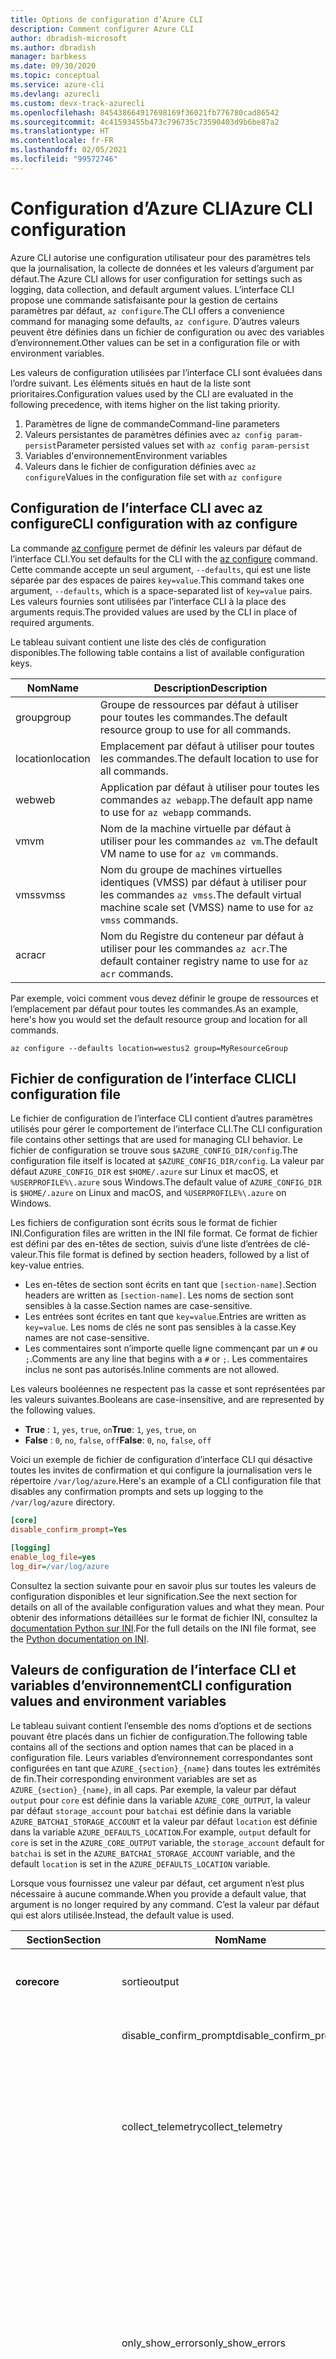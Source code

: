 ```yaml
---
title: Options de configuration d’Azure CLI
description: Comment configurer Azure CLI
author: dbradish-microsoft
ms.author: dbradish
manager: barbkess
ms.date: 09/30/2020
ms.topic: conceptual
ms.service: azure-cli
ms.devlang: azurecli
ms.custom: devx-track-azurecli
ms.openlocfilehash: 845438664917698169f36021fb776780cad86542
ms.sourcegitcommit: 4c41593455b473c796735c73590403d9b6be87a2
ms.translationtype: HT
ms.contentlocale: fr-FR
ms.lasthandoff: 02/05/2021
ms.locfileid: "99572746"
---
```

# <a name="azure-cli-configuration"></a><span data-ttu-id="f16f1-103">Configuration d’Azure CLI</span><span class="sxs-lookup"><span data-stu-id="f16f1-103">Azure CLI configuration</span></span>

<span data-ttu-id="f16f1-104">Azure CLI autorise une configuration utilisateur pour des paramètres tels que la journalisation, la collecte de données et les valeurs d’argument par défaut.</span><span class="sxs-lookup"><span data-stu-id="f16f1-104">The Azure CLI allows for user configuration for settings such as logging, data collection, and default argument values.</span></span>
<span data-ttu-id="f16f1-105">L’interface CLI propose une commande satisfaisante pour la gestion de certains paramètres par défaut, `az configure`.</span><span class="sxs-lookup"><span data-stu-id="f16f1-105">The CLI offers a convenience command for managing some defaults, `az configure`.</span></span> <span data-ttu-id="f16f1-106">D’autres valeurs peuvent être définies dans un fichier de configuration ou avec des variables d’environnement.</span><span class="sxs-lookup"><span data-stu-id="f16f1-106">Other values can be set in a configuration file or with environment variables.</span></span>

<span data-ttu-id="f16f1-107">Les valeurs de configuration utilisées par l’interface CLI sont évaluées dans l’ordre suivant. Les éléments situés en haut de la liste sont prioritaires.</span><span class="sxs-lookup"><span data-stu-id="f16f1-107">Configuration values used by the CLI are evaluated in the following precedence, with items higher on the list taking priority.</span></span>

1. <span data-ttu-id="f16f1-108">Paramètres de ligne de commande</span><span class="sxs-lookup"><span data-stu-id="f16f1-108">Command-line parameters</span></span>
1. <span data-ttu-id="f16f1-109">Valeurs persistantes de paramètres définies avec `az config param-persist`</span><span class="sxs-lookup"><span data-stu-id="f16f1-109">Parameter persisted values set with `az config param-persist`</span></span>
1. <span data-ttu-id="f16f1-110">Variables d'environnement</span><span class="sxs-lookup"><span data-stu-id="f16f1-110">Environment variables</span></span>
1. <span data-ttu-id="f16f1-111">Valeurs dans le fichier de configuration définies avec `az configure`</span><span class="sxs-lookup"><span data-stu-id="f16f1-111">Values in the configuration file set with `az configure`</span></span>

## <a name="cli-configuration-with-az-configure"></a><span data-ttu-id="f16f1-112">Configuration de l’interface CLI avec az configure</span><span class="sxs-lookup"><span data-stu-id="f16f1-112">CLI configuration with az configure</span></span>

<span data-ttu-id="f16f1-113">La commande [az configure](/cli/azure/reference-index#az-configure) permet de définir les valeurs par défaut de l’interface CLI.</span><span class="sxs-lookup"><span data-stu-id="f16f1-113">You set defaults for the CLI with the [az configure](/cli/azure/reference-index#az-configure) command.</span></span>
<span data-ttu-id="f16f1-114">Cette commande accepte un seul argument, `--defaults`, qui est une liste séparée par des espaces de paires `key=value`.</span><span class="sxs-lookup"><span data-stu-id="f16f1-114">This command takes one argument, `--defaults`, which is a space-separated list of `key=value` pairs.</span></span> <span data-ttu-id="f16f1-115">Les valeurs fournies sont utilisées par l’interface CLI à la place des arguments requis.</span><span class="sxs-lookup"><span data-stu-id="f16f1-115">The provided values are used by the CLI in place of required arguments.</span></span>

<span data-ttu-id="f16f1-116">Le tableau suivant contient une liste des clés de configuration disponibles.</span><span class="sxs-lookup"><span data-stu-id="f16f1-116">The following table contains a list of available configuration keys.</span></span>

| <span data-ttu-id="f16f1-117">Nom</span><span class="sxs-lookup"><span data-stu-id="f16f1-117">Name</span></span> | <span data-ttu-id="f16f1-118">Description</span><span class="sxs-lookup"><span data-stu-id="f16f1-118">Description</span></span> |
|------|-------------|
| <span data-ttu-id="f16f1-119">group</span><span class="sxs-lookup"><span data-stu-id="f16f1-119">group</span></span> | <span data-ttu-id="f16f1-120">Groupe de ressources par défaut à utiliser pour toutes les commandes.</span><span class="sxs-lookup"><span data-stu-id="f16f1-120">The default resource group to use for all commands.</span></span> |
| <span data-ttu-id="f16f1-121">location</span><span class="sxs-lookup"><span data-stu-id="f16f1-121">location</span></span> | <span data-ttu-id="f16f1-122">Emplacement par défaut à utiliser pour toutes les commandes.</span><span class="sxs-lookup"><span data-stu-id="f16f1-122">The default location to use for all commands.</span></span> |
| <span data-ttu-id="f16f1-123">web</span><span class="sxs-lookup"><span data-stu-id="f16f1-123">web</span></span> | <span data-ttu-id="f16f1-124">Application par défaut à utiliser pour toutes les commandes `az webapp`.</span><span class="sxs-lookup"><span data-stu-id="f16f1-124">The default app name to use for `az webapp` commands.</span></span> |
| <span data-ttu-id="f16f1-125">vm</span><span class="sxs-lookup"><span data-stu-id="f16f1-125">vm</span></span> | <span data-ttu-id="f16f1-126">Nom de la machine virtuelle par défaut à utiliser pour les commandes `az vm`.</span><span class="sxs-lookup"><span data-stu-id="f16f1-126">The default VM name to use for `az vm` commands.</span></span> |
| <span data-ttu-id="f16f1-127">vmss</span><span class="sxs-lookup"><span data-stu-id="f16f1-127">vmss</span></span> | <span data-ttu-id="f16f1-128">Nom du groupe de machines virtuelles identiques (VMSS) par défaut à utiliser pour les commandes `az vmss`.</span><span class="sxs-lookup"><span data-stu-id="f16f1-128">The default virtual machine scale set (VMSS) name to use for  `az vmss` commands.</span></span> |
| <span data-ttu-id="f16f1-129">acr</span><span class="sxs-lookup"><span data-stu-id="f16f1-129">acr</span></span> | <span data-ttu-id="f16f1-130">Nom du Registre du conteneur par défaut à utiliser pour les commandes `az acr`.</span><span class="sxs-lookup"><span data-stu-id="f16f1-130">The default container registry name to use for `az acr` commands.</span></span> |

<span data-ttu-id="f16f1-131">Par exemple, voici comment vous devez définir le groupe de ressources et l’emplacement par défaut pour toutes les commandes.</span><span class="sxs-lookup"><span data-stu-id="f16f1-131">As an example, here's how you would set the default resource group and location for all commands.</span></span>

```azurecli-interactive
az configure --defaults location=westus2 group=MyResourceGroup
```

## <a name="cli-configuration-file"></a><span data-ttu-id="f16f1-132">Fichier de configuration de l’interface CLI</span><span class="sxs-lookup"><span data-stu-id="f16f1-132">CLI configuration file</span></span>

<span data-ttu-id="f16f1-133">Le fichier de configuration de l’interface CLI contient d’autres paramètres utilisés pour gérer le comportement de l’interface CLI.</span><span class="sxs-lookup"><span data-stu-id="f16f1-133">The CLI configuration file contains other settings that are used for managing CLI behavior.</span></span> <span data-ttu-id="f16f1-134">Le fichier de configuration se trouve sous `$AZURE_CONFIG_DIR/config`.</span><span class="sxs-lookup"><span data-stu-id="f16f1-134">The configuration file itself is located at `$AZURE_CONFIG_DIR/config`.</span></span> <span data-ttu-id="f16f1-135">La valeur par défaut `AZURE_CONFIG_DIR` est `$HOME/.azure` sur Linux et macOS, et `%USERPROFILE%\.azure` sous Windows.</span><span class="sxs-lookup"><span data-stu-id="f16f1-135">The default value of `AZURE_CONFIG_DIR` is `$HOME/.azure` on Linux and macOS, and `%USERPROFILE%\.azure` on Windows.</span></span>

<span data-ttu-id="f16f1-136">Les fichiers de configuration sont écrits sous le format de fichier INI.</span><span class="sxs-lookup"><span data-stu-id="f16f1-136">Configuration files are written in the INI file format.</span></span> <span data-ttu-id="f16f1-137">Ce format de fichier est défini par des en-têtes de section, suivis d’une liste d’entrées de clé-valeur.</span><span class="sxs-lookup"><span data-stu-id="f16f1-137">This file format is defined by section headers, followed by a list of key-value entries.</span></span>

* <span data-ttu-id="f16f1-138">Les en-têtes de section sont écrits en tant que `[section-name]`.</span><span class="sxs-lookup"><span data-stu-id="f16f1-138">Section headers are written as `[section-name]`.</span></span> <span data-ttu-id="f16f1-139">Les noms de section sont sensibles à la casse.</span><span class="sxs-lookup"><span data-stu-id="f16f1-139">Section names are case-sensitive.</span></span>
* <span data-ttu-id="f16f1-140">Les entrées sont écrites en tant que `key=value`.</span><span class="sxs-lookup"><span data-stu-id="f16f1-140">Entries are written as `key=value`.</span></span> <span data-ttu-id="f16f1-141">Les noms de clés ne sont pas sensibles à la casse.</span><span class="sxs-lookup"><span data-stu-id="f16f1-141">Key names are not case-sensitive.</span></span>
* <span data-ttu-id="f16f1-142">Les commentaires sont n’importe quelle ligne commençant par un `#` ou `;`.</span><span class="sxs-lookup"><span data-stu-id="f16f1-142">Comments are any line that begins with a `#` or `;`.</span></span> <span data-ttu-id="f16f1-143">Les commentaires inclus ne sont pas autorisés.</span><span class="sxs-lookup"><span data-stu-id="f16f1-143">Inline comments are not allowed.</span></span>

<span data-ttu-id="f16f1-144">Les valeurs booléennes ne respectent pas la casse et sont représentées par les valeurs suivantes.</span><span class="sxs-lookup"><span data-stu-id="f16f1-144">Booleans are case-insensitive, and are represented by the following values.</span></span>

* <span data-ttu-id="f16f1-145">__True__ : `1`, `yes`, `true`, `on`</span><span class="sxs-lookup"><span data-stu-id="f16f1-145">__True__: `1`, `yes`, `true`, `on`</span></span>
* <span data-ttu-id="f16f1-146">__False__ : `0`, `no`, `false`, `off`</span><span class="sxs-lookup"><span data-stu-id="f16f1-146">__False__: `0`, `no`, `false`, `off`</span></span>

<span data-ttu-id="f16f1-147">Voici un exemple de fichier de configuration d’interface CLI qui désactive toutes les invites de confirmation et qui configure la journalisation vers le répertoire `/var/log/azure`.</span><span class="sxs-lookup"><span data-stu-id="f16f1-147">Here's an example of a CLI configuration file that disables any confirmation prompts and sets up logging to the `/var/log/azure` directory.</span></span>

```ini
[core]
disable_confirm_prompt=Yes

[logging]
enable_log_file=yes
log_dir=/var/log/azure
```

<span data-ttu-id="f16f1-148">Consultez la section suivante pour en savoir plus sur toutes les valeurs de configuration disponibles et leur signification.</span><span class="sxs-lookup"><span data-stu-id="f16f1-148">See the next section for details on all of the available configuration values and what they mean.</span></span> <span data-ttu-id="f16f1-149">Pour obtenir des informations détaillées sur le format de fichier INI, consultez la [documentation Python sur INI](https://docs.python.org/3/library/configparser.html#supported-ini-file-structure).</span><span class="sxs-lookup"><span data-stu-id="f16f1-149">For the full details on the INI file format, see the [Python documentation on INI](https://docs.python.org/3/library/configparser.html#supported-ini-file-structure).</span></span>

## <a name="cli-configuration-values-and-environment-variables"></a><span data-ttu-id="f16f1-150">Valeurs de configuration de l’interface CLI et variables d’environnement</span><span class="sxs-lookup"><span data-stu-id="f16f1-150">CLI configuration values and environment variables</span></span>

<span data-ttu-id="f16f1-151">Le tableau suivant contient l’ensemble des noms d’options et de sections pouvant être placés dans un fichier de configuration.</span><span class="sxs-lookup"><span data-stu-id="f16f1-151">The following table contains all of the sections and option names that can be placed in a configuration file.</span></span> <span data-ttu-id="f16f1-152">Leurs variables d’environnement correspondantes sont configurées en tant que `AZURE_{section}_{name}` dans toutes les extrémités de fin.</span><span class="sxs-lookup"><span data-stu-id="f16f1-152">Their corresponding environment variables are set as `AZURE_{section}_{name}`, in all caps.</span></span> <span data-ttu-id="f16f1-153">Par exemple, la valeur par défaut `output` pour `core` est définie dans la variable `AZURE_CORE_OUTPUT`, la valeur par défaut `storage_account` pour `batchai` est définie dans la variable `AZURE_BATCHAI_STORAGE_ACCOUNT` et la valeur par défaut `location` est définie dans la variable `AZURE_DEFAULTS_LOCATION`.</span><span class="sxs-lookup"><span data-stu-id="f16f1-153">For example, `output` default for `core` is set in the `AZURE_CORE_OUTPUT` variable, the `storage_account` default for `batchai` is set in the `AZURE_BATCHAI_STORAGE_ACCOUNT` variable, and the default `location` is set in the `AZURE_DEFAULTS_LOCATION` variable.</span></span>

<span data-ttu-id="f16f1-154">Lorsque vous fournissez une valeur par défaut, cet argument n’est plus nécessaire à aucune commande.</span><span class="sxs-lookup"><span data-stu-id="f16f1-154">When you provide a default value, that argument is no longer required by any command.</span></span> <span data-ttu-id="f16f1-155">C’est la valeur par défaut qui est alors utilisée.</span><span class="sxs-lookup"><span data-stu-id="f16f1-155">Instead, the default value is used.</span></span>

| <span data-ttu-id="f16f1-156">Section</span><span class="sxs-lookup"><span data-stu-id="f16f1-156">Section</span></span> | <span data-ttu-id="f16f1-157">Nom</span><span class="sxs-lookup"><span data-stu-id="f16f1-157">Name</span></span>      | <span data-ttu-id="f16f1-158">Type</span><span class="sxs-lookup"><span data-stu-id="f16f1-158">Type</span></span> | <span data-ttu-id="f16f1-159">Description</span><span class="sxs-lookup"><span data-stu-id="f16f1-159">Description</span></span>|
|---------|-----------|------|------------|
| <span data-ttu-id="f16f1-160">__core__</span><span class="sxs-lookup"><span data-stu-id="f16f1-160">__core__</span></span> | <span data-ttu-id="f16f1-161">sortie</span><span class="sxs-lookup"><span data-stu-id="f16f1-161">output</span></span> | <span data-ttu-id="f16f1-162">string</span><span class="sxs-lookup"><span data-stu-id="f16f1-162">string</span></span> | <span data-ttu-id="f16f1-163">Format de sortie par défaut.</span><span class="sxs-lookup"><span data-stu-id="f16f1-163">The default output format.</span></span> <span data-ttu-id="f16f1-164">Peut être `json`, `jsonc`, `tsv` ou `table`.</span><span class="sxs-lookup"><span data-stu-id="f16f1-164">Can be one of `json`, `jsonc`, `tsv`, or `table`.</span></span> |
| | <span data-ttu-id="f16f1-165">disable\_confirm\_prompt</span><span class="sxs-lookup"><span data-stu-id="f16f1-165">disable\_confirm\_prompt</span></span> | <span data-ttu-id="f16f1-166">boolean</span><span class="sxs-lookup"><span data-stu-id="f16f1-166">boolean</span></span> | <span data-ttu-id="f16f1-167">Active/Désactive les invites de confirmation.</span><span class="sxs-lookup"><span data-stu-id="f16f1-167">Turn confirmation prompts on/off.</span></span> |
| | <span data-ttu-id="f16f1-168">collect\_telemetry</span><span class="sxs-lookup"><span data-stu-id="f16f1-168">collect\_telemetry</span></span> | <span data-ttu-id="f16f1-169">boolean</span><span class="sxs-lookup"><span data-stu-id="f16f1-169">boolean</span></span> | <span data-ttu-id="f16f1-170">Autorise Microsoft à recueillir des données anonymes sur l’utilisation de l’interface CLI.</span><span class="sxs-lookup"><span data-stu-id="f16f1-170">Allow Microsoft to collect anonymous data on the usage of the CLI.</span></span> <span data-ttu-id="f16f1-171">Pour obtenir des informations sur la confidentialité, consultez la [licence MIT Azure CLI](https://github.com/Azure/azure-cli/blob/dev/LICENSE).</span><span class="sxs-lookup"><span data-stu-id="f16f1-171">For privacy information, see the [Azure CLI MIT license](https://github.com/Azure/azure-cli/blob/dev/LICENSE).</span></span> |
| | <span data-ttu-id="f16f1-172">only\_show\_errors</span><span class="sxs-lookup"><span data-stu-id="f16f1-172">only\_show\_errors</span></span> | <span data-ttu-id="f16f1-173">boolean</span><span class="sxs-lookup"><span data-stu-id="f16f1-173">boolean</span></span> | <span data-ttu-id="f16f1-174">Montre uniquement les erreurs pendant l’appel de commande.</span><span class="sxs-lookup"><span data-stu-id="f16f1-174">Only show errors during command invocation.</span></span> <span data-ttu-id="f16f1-175">En d’autres termes, seules les erreurs sont écrites dans `stderr`.</span><span class="sxs-lookup"><span data-stu-id="f16f1-175">In other words, only errors will be written to `stderr`.</span></span> <span data-ttu-id="f16f1-176">Il supprime les avertissements des commandes en préversion, dépréciées et expérimentales.</span><span class="sxs-lookup"><span data-stu-id="f16f1-176">It suppresses warnings from preview, deprecated and experimental commands.</span></span> <span data-ttu-id="f16f1-177">Il est également disponible pour les commandes individuelles avec le paramètre `--only-show-errors`.</span><span class="sxs-lookup"><span data-stu-id="f16f1-177">It is also available for individual commands with the `--only-show-errors` parameter.</span></span> |
| | <span data-ttu-id="f16f1-178">no\_color</span><span class="sxs-lookup"><span data-stu-id="f16f1-178">no\_color</span></span> | <span data-ttu-id="f16f1-179">boolean</span><span class="sxs-lookup"><span data-stu-id="f16f1-179">boolean</span></span> | <span data-ttu-id="f16f1-180">Désactive la couleur.</span><span class="sxs-lookup"><span data-stu-id="f16f1-180">Disable color.</span></span> <span data-ttu-id="f16f1-181">Les messages de couleur d’origine ont le préfixe `DEBUG`, `INFO`, `WARNING` et `ERROR`.</span><span class="sxs-lookup"><span data-stu-id="f16f1-181">Originally colored messages will be prefixed with `DEBUG`, `INFO`, `WARNING` and `ERROR`.</span></span> <span data-ttu-id="f16f1-182">Cela contourne le problème d’une bibliothèque tierce où la couleur du terminal ne peut pas être restaurée après une redirection de `stdout`.</span><span class="sxs-lookup"><span data-stu-id="f16f1-182">This bypasses the issue of a third-party library where the terminal's color cannot revert back after a `stdout` redirection.</span></span> |
| <span data-ttu-id="f16f1-183">__logging__</span><span class="sxs-lookup"><span data-stu-id="f16f1-183">__logging__</span></span> | <span data-ttu-id="f16f1-184">enable\_log\_file</span><span class="sxs-lookup"><span data-stu-id="f16f1-184">enable\_log\_file</span></span> | <span data-ttu-id="f16f1-185">boolean</span><span class="sxs-lookup"><span data-stu-id="f16f1-185">boolean</span></span> | <span data-ttu-id="f16f1-186">Active/Désactive la journalisation.</span><span class="sxs-lookup"><span data-stu-id="f16f1-186">Turn logging on/off.</span></span> |
| | <span data-ttu-id="f16f1-187">log\_dir</span><span class="sxs-lookup"><span data-stu-id="f16f1-187">log\_dir</span></span> | <span data-ttu-id="f16f1-188">string</span><span class="sxs-lookup"><span data-stu-id="f16f1-188">string</span></span> | <span data-ttu-id="f16f1-189">Répertoire dans lequel écrire les journaux d’activité.</span><span class="sxs-lookup"><span data-stu-id="f16f1-189">The directory to write logs to.</span></span> <span data-ttu-id="f16f1-190">Par défaut, cette valeur est `${AZURE_CONFIG_DIR}/logs*`.</span><span class="sxs-lookup"><span data-stu-id="f16f1-190">By default this value is `${AZURE_CONFIG_DIR}/logs*`.</span></span> |
| <span data-ttu-id="f16f1-191">__defaults__</span><span class="sxs-lookup"><span data-stu-id="f16f1-191">__defaults__</span></span> | <span data-ttu-id="f16f1-192">group</span><span class="sxs-lookup"><span data-stu-id="f16f1-192">group</span></span> | <span data-ttu-id="f16f1-193">string</span><span class="sxs-lookup"><span data-stu-id="f16f1-193">string</span></span> | <span data-ttu-id="f16f1-194">Groupe de ressources par défaut à utiliser pour toutes les commandes.</span><span class="sxs-lookup"><span data-stu-id="f16f1-194">The default resource group to use for all commands.</span></span> |
| | <span data-ttu-id="f16f1-195">location</span><span class="sxs-lookup"><span data-stu-id="f16f1-195">location</span></span> | <span data-ttu-id="f16f1-196">string</span><span class="sxs-lookup"><span data-stu-id="f16f1-196">string</span></span> | <span data-ttu-id="f16f1-197">Emplacement par défaut à utiliser pour toutes les commandes.</span><span class="sxs-lookup"><span data-stu-id="f16f1-197">The default location to use for all commands.</span></span> |
| | <span data-ttu-id="f16f1-198">web</span><span class="sxs-lookup"><span data-stu-id="f16f1-198">web</span></span> | <span data-ttu-id="f16f1-199">string</span><span class="sxs-lookup"><span data-stu-id="f16f1-199">string</span></span> | <span data-ttu-id="f16f1-200">Application par défaut à utiliser pour toutes les commandes `az webapp`.</span><span class="sxs-lookup"><span data-stu-id="f16f1-200">The default app name to use for `az webapp` commands.</span></span> |
| | <span data-ttu-id="f16f1-201">vm</span><span class="sxs-lookup"><span data-stu-id="f16f1-201">vm</span></span> | <span data-ttu-id="f16f1-202">string</span><span class="sxs-lookup"><span data-stu-id="f16f1-202">string</span></span> | <span data-ttu-id="f16f1-203">Nom de la machine virtuelle par défaut à utiliser pour les commandes `az vm`.</span><span class="sxs-lookup"><span data-stu-id="f16f1-203">The default VM name to use for `az vm` commands.</span></span> |
| | <span data-ttu-id="f16f1-204">vmss</span><span class="sxs-lookup"><span data-stu-id="f16f1-204">vmss</span></span> | <span data-ttu-id="f16f1-205">string</span><span class="sxs-lookup"><span data-stu-id="f16f1-205">string</span></span> | <span data-ttu-id="f16f1-206">Nom du groupe de machines virtuelles identiques (VMSS) par défaut à utiliser pour les commandes `az vmss`.</span><span class="sxs-lookup"><span data-stu-id="f16f1-206">The default virtual machine scale set (VMSS) name to use for `az vmss` commands.</span></span> |
| | <span data-ttu-id="f16f1-207">acr</span><span class="sxs-lookup"><span data-stu-id="f16f1-207">acr</span></span> | <span data-ttu-id="f16f1-208">string</span><span class="sxs-lookup"><span data-stu-id="f16f1-208">string</span></span> | <span data-ttu-id="f16f1-209">Nom du Registre du conteneur par défaut à utiliser pour les commandes `az acr`.</span><span class="sxs-lookup"><span data-stu-id="f16f1-209">The default container registry name to use for `az acr` commands.</span></span> |
| <span data-ttu-id="f16f1-210">__storage__</span><span class="sxs-lookup"><span data-stu-id="f16f1-210">__storage__</span></span> | <span data-ttu-id="f16f1-211">connection\_string</span><span class="sxs-lookup"><span data-stu-id="f16f1-211">connection\_string</span></span> | <span data-ttu-id="f16f1-212">string</span><span class="sxs-lookup"><span data-stu-id="f16f1-212">string</span></span> | <span data-ttu-id="f16f1-213">Chaîne de connexion par défaut à utiliser pour les commandes `az storage`.</span><span class="sxs-lookup"><span data-stu-id="f16f1-213">The default connection string to use for `az storage` commands.</span></span> |
| | <span data-ttu-id="f16f1-214">account</span><span class="sxs-lookup"><span data-stu-id="f16f1-214">account</span></span> | <span data-ttu-id="f16f1-215">string</span><span class="sxs-lookup"><span data-stu-id="f16f1-215">string</span></span> | <span data-ttu-id="f16f1-216">Nom de compte par défaut à utiliser pour les commandes `az storage`.</span><span class="sxs-lookup"><span data-stu-id="f16f1-216">The default account name to use for `az storage` commands.</span></span> |
| | <span data-ttu-id="f16f1-217">key</span><span class="sxs-lookup"><span data-stu-id="f16f1-217">key</span></span> | <span data-ttu-id="f16f1-218">string</span><span class="sxs-lookup"><span data-stu-id="f16f1-218">string</span></span> | <span data-ttu-id="f16f1-219">Clé de compte par défaut à utiliser pour les commandes `az storage`.</span><span class="sxs-lookup"><span data-stu-id="f16f1-219">The default account key to use for `az storage` commands.</span></span> |
| | <span data-ttu-id="f16f1-220">sas\_token</span><span class="sxs-lookup"><span data-stu-id="f16f1-220">sas\_token</span></span> | <span data-ttu-id="f16f1-221">string</span><span class="sxs-lookup"><span data-stu-id="f16f1-221">string</span></span> | <span data-ttu-id="f16f1-222">Jeton SAS par défaut à utiliser pour les commandes `az storage`.</span><span class="sxs-lookup"><span data-stu-id="f16f1-222">The default SAS token to use for `az storage` commands.</span></span> |
| <span data-ttu-id="f16f1-223">__batchai__</span><span class="sxs-lookup"><span data-stu-id="f16f1-223">__batchai__</span></span> | <span data-ttu-id="f16f1-224">storage\_account</span><span class="sxs-lookup"><span data-stu-id="f16f1-224">storage\_account</span></span> | <span data-ttu-id="f16f1-225">string</span><span class="sxs-lookup"><span data-stu-id="f16f1-225">string</span></span> | <span data-ttu-id="f16f1-226">Compte de stockage par défaut à utiliser pour les commandes `az batchai`.</span><span class="sxs-lookup"><span data-stu-id="f16f1-226">The default storage account to use for `az batchai` commands.</span></span> |
| | <span data-ttu-id="f16f1-227">storage\_key</span><span class="sxs-lookup"><span data-stu-id="f16f1-227">storage\_key</span></span> | <span data-ttu-id="f16f1-228">string</span><span class="sxs-lookup"><span data-stu-id="f16f1-228">string</span></span> | <span data-ttu-id="f16f1-229">Clé de stockage par défaut à utiliser pour les commandes `az batchai`.</span><span class="sxs-lookup"><span data-stu-id="f16f1-229">The default storage key to use for `az batchai` commands.</span></span> |
| <span data-ttu-id="f16f1-230">__batch__</span><span class="sxs-lookup"><span data-stu-id="f16f1-230">__batch__</span></span> | <span data-ttu-id="f16f1-231">account</span><span class="sxs-lookup"><span data-stu-id="f16f1-231">account</span></span> | <span data-ttu-id="f16f1-232">string</span><span class="sxs-lookup"><span data-stu-id="f16f1-232">string</span></span> | <span data-ttu-id="f16f1-233">Nom de compte Azure Batch par défaut à utiliser pour les commandes `az batch`.</span><span class="sxs-lookup"><span data-stu-id="f16f1-233">The default Azure Batch account name to use for `az batch` commands.</span></span> |
| | <span data-ttu-id="f16f1-234">access\_key</span><span class="sxs-lookup"><span data-stu-id="f16f1-234">access\_key</span></span> | <span data-ttu-id="f16f1-235">string</span><span class="sxs-lookup"><span data-stu-id="f16f1-235">string</span></span> | <span data-ttu-id="f16f1-236">Clé d’accès par défaut à utiliser pour les commandes `az batch`.</span><span class="sxs-lookup"><span data-stu-id="f16f1-236">The default access key to use for `az batch` commands.</span></span> <span data-ttu-id="f16f1-237">Uniquement utilisée avec l’autorisation `aad`.</span><span class="sxs-lookup"><span data-stu-id="f16f1-237">Only used with `aad` authorization.</span></span> |
| | <span data-ttu-id="f16f1-238">endpoint</span><span class="sxs-lookup"><span data-stu-id="f16f1-238">endpoint</span></span> | <span data-ttu-id="f16f1-239">string</span><span class="sxs-lookup"><span data-stu-id="f16f1-239">string</span></span> | <span data-ttu-id="f16f1-240">Point de terminaison par défaut auquel se connecter pour les commandes `az batch`.</span><span class="sxs-lookup"><span data-stu-id="f16f1-240">The default endpoint to connect to for `az batch` commands.</span></span> |
| | <span data-ttu-id="f16f1-241">auth\_mode</span><span class="sxs-lookup"><span data-stu-id="f16f1-241">auth\_mode</span></span> | <span data-ttu-id="f16f1-242">string</span><span class="sxs-lookup"><span data-stu-id="f16f1-242">string</span></span> | <span data-ttu-id="f16f1-243">Mode d’autorisation à utiliser pour les commandes `az batch`.</span><span class="sxs-lookup"><span data-stu-id="f16f1-243">The authorization mode to use for `az batch` commands.</span></span> <span data-ttu-id="f16f1-244">Peut être `shared_key` ou `aad`.</span><span class="sxs-lookup"><span data-stu-id="f16f1-244">Can be `shared_key` or `aad`.</span></span> |
| <span data-ttu-id="f16f1-245">__cloud__</span><span class="sxs-lookup"><span data-stu-id="f16f1-245">__cloud__</span></span> | <span data-ttu-id="f16f1-246">name</span><span class="sxs-lookup"><span data-stu-id="f16f1-246">name</span></span> | <span data-ttu-id="f16f1-247">string</span><span class="sxs-lookup"><span data-stu-id="f16f1-247">string</span></span> | <span data-ttu-id="f16f1-248">Cloud par défaut pour toutes les commandes `az`.</span><span class="sxs-lookup"><span data-stu-id="f16f1-248">The default cloud for all `az` commands.</span></span>  <span data-ttu-id="f16f1-249">Les valeurs possibles sont `AzureCloud` (valeur par défaut), `AzureChinaCloud`, `AzureUSGovernment`, `AzureGermanCloud`.</span><span class="sxs-lookup"><span data-stu-id="f16f1-249">The possible values are  `AzureCloud` (default), `AzureChinaCloud`, `AzureUSGovernment`, `AzureGermanCloud`.</span></span> <span data-ttu-id="f16f1-250">Pour changer des clouds, vous pouvez utiliser la commande `az cloud set –name`.</span><span class="sxs-lookup"><span data-stu-id="f16f1-250">To change clouds, you can use the `az cloud set –name` command.</span></span>  <span data-ttu-id="f16f1-251">Pour obtenir un exemple, consultez [Gérer des clouds avec l’interface Azure CLI](manage-clouds-azure-cli.md).</span><span class="sxs-lookup"><span data-stu-id="f16f1-251">For an example, see [Manage Clouds with the Azure CLI](manage-clouds-azure-cli.md).</span></span> |
| <span data-ttu-id="f16f1-252">__extension__</span><span class="sxs-lookup"><span data-stu-id="f16f1-252">__extension__</span></span> | <span data-ttu-id="f16f1-253">use_dynamic_install</span><span class="sxs-lookup"><span data-stu-id="f16f1-253">use_dynamic_install</span></span> | <span data-ttu-id="f16f1-254">string</span><span class="sxs-lookup"><span data-stu-id="f16f1-254">string</span></span> | <span data-ttu-id="f16f1-255">Installez une extension si elle n’est pas encore ajoutée lors de l’exécution d’une commande à partir de celle-ci.</span><span class="sxs-lookup"><span data-stu-id="f16f1-255">Install an extension if it's not added yet when running a command from it.</span></span> <span data-ttu-id="f16f1-256">Les valeurs possibles sont `no` (valeur par défaut), `yes_prompt`, `yes_without_prompt`.</span><span class="sxs-lookup"><span data-stu-id="f16f1-256">The possible values are `no` (default), `yes_prompt`, `yes_without_prompt`.</span></span> |
| | <span data-ttu-id="f16f1-257">run_after_dynamic_install</span><span class="sxs-lookup"><span data-stu-id="f16f1-257">run_after_dynamic_install</span></span> | <span data-ttu-id="f16f1-258">boolean</span><span class="sxs-lookup"><span data-stu-id="f16f1-258">boolean</span></span> | <span data-ttu-id="f16f1-259">Poursuivez l’exécution de la commande lorsqu’une extension est installée dynamiquement pour celle-ci.</span><span class="sxs-lookup"><span data-stu-id="f16f1-259">Continue to run the command when an extension is dynamically installed for it.</span></span> <span data-ttu-id="f16f1-260">La valeur par défaut est `False`.</span><span class="sxs-lookup"><span data-stu-id="f16f1-260">Default is `False`.</span></span> |

> [!NOTE]
> <span data-ttu-id="f16f1-261">Votre fichier de configuration peut contenir d’autres valeurs. Toutefois, celles-ci sont gérées directement par le biais de commandes de l’interface CLI, notamment `az configure`.</span><span class="sxs-lookup"><span data-stu-id="f16f1-261">You may see other values in your configuration file, but these are managed directly through CLI commands, including `az configure`.</span></span> <span data-ttu-id="f16f1-262">Les valeurs répertoriées dans le tableau ci-dessus sont les seules valeurs que vous devez modifier vous-même.</span><span class="sxs-lookup"><span data-stu-id="f16f1-262">The ones listed in the table above are the only values you should change yourself.</span></span>

## <a name="see-also"></a><span data-ttu-id="f16f1-263">Voir aussi</span><span class="sxs-lookup"><span data-stu-id="f16f1-263">See also</span></span>

- [<span data-ttu-id="f16f1-264">Comment utiliser des paramètres persistants Azure CLI</span><span class="sxs-lookup"><span data-stu-id="f16f1-264">How-to work with Azure CLI parameter persist</span></span>](param-persist-howto.md)
- [<span data-ttu-id="f16f1-265">Tutoriel : Utiliser le paramètre persist avec des commandes Azure CLI séquentielles</span><span class="sxs-lookup"><span data-stu-id="f16f1-265">Tutorial: Use parameter persist with sequential Azure CLI commands</span></span>](param-persist-tutorial.md)

